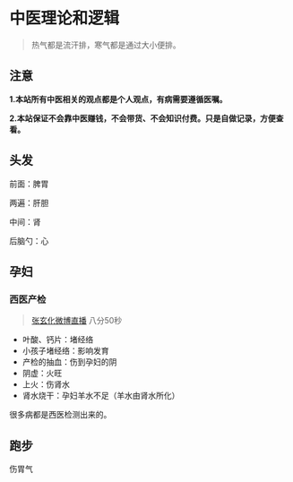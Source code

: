 # 中医理论和逻辑

> 热气都是流汗排，寒气都是通过大小便排。

## 注意

**1.本站所有中医相关的观点都是个人观点，有病需要遵循医嘱。**

**2.本站保证不会靠中医赚钱，不会带货、不会知识付费。只是自做记录，方便查看。**

## 头发

前面：脾胃

两遍：肝胆

中间：肾

后脑勺：心

## 孕妇

### 西医产检

> [张玄化微博直播](https://weibo.com/6980637174/4949605060182447?layerid=4949605060182447) 八分50秒

- 叶酸、钙片：堵经络
- 小孩子堵经络：影响发育
- 产检的抽血：伤到孕妇的阴
- 阴虚：火旺
- 上火：伤肾水
- 肾水烧干：孕妇羊水不足（羊水由肾水所化）

很多病都是西医检测出来的。

## 跑步

伤胃气
